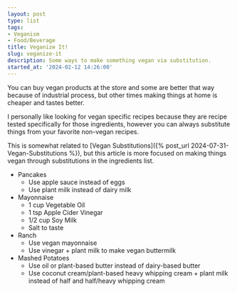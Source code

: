 ```yaml
---
layout: post
type: list
tags:
- Veganism
- Food/Beverage
title: Veganize It!
slug: veganize-it
description: Some ways to make something vegan via substitution.
started_at: '2024-02-12 14:26:00'
---
```


You can buy vegan products at the store and some are better that way because of industrial process, but other times making things at home is cheaper and tastes better. 

I personally like looking for vegan specific recipes because they are recipe tested specifically for those ingredients, however you can always substitute things from your favorite non-vegan recipes. 

This is somewhat related to [Vegan Substitutions]({% post_url 2024-07-31-Vegan-Substitutions %}), but this article is more focused on making things vegan through substitutions in the ingredients list.

* Pancakes
    * Use apple sauce instead of eggs
    * Use plant milk instead of dairy milk
* Mayonnaise
    * 1 cup Vegetable Oil
    * 1 tsp Apple Cider Vinegar 
    * 1/2 cup Soy Milk
    * Salt to taste
* Ranch
    * Use vegan mayonnaise
    * Use vinegar + plant milk to make vegan buttermilk
* Mashed Potatoes
    * Use oil or plant-based butter instead of dairy-based butter
    * Use coconut cream/plant-based heavy whipping cream + plant milk instead of half and half/heavy whipping cream